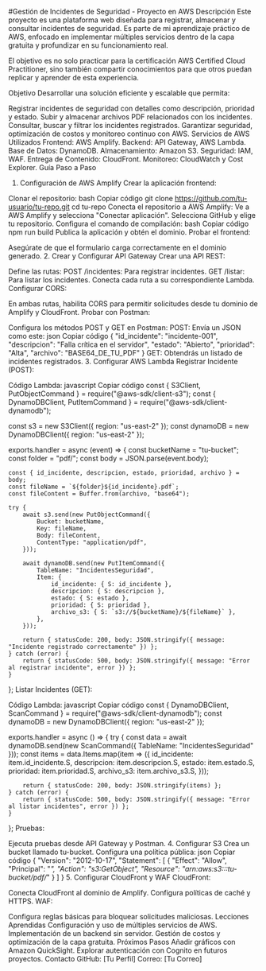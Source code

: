 #Gestión de Incidentes de Seguridad - Proyecto en AWS
Descripción
Este proyecto es una plataforma web diseñada para registrar, almacenar y consultar incidentes de seguridad. Es parte de mi aprendizaje práctico de AWS, enfocado en implementar múltiples servicios dentro de la capa gratuita y profundizar en su funcionamiento real.

El objetivo es no solo practicar para la certificación AWS Certified Cloud Practitioner, sino también compartir conocimientos para que otros puedan replicar y aprender de esta experiencia.

Objetivo
Desarrollar una solución eficiente y escalable que permita:

Registrar incidentes de seguridad con detalles como descripción, prioridad y estado.
Subir y almacenar archivos PDF relacionados con los incidentes.
Consultar, buscar y filtrar los incidentes registrados.
Garantizar seguridad, optimización de costos y monitoreo continuo con AWS.
Servicios de AWS Utilizados
Frontend: AWS Amplify.
Backend: API Gateway, AWS Lambda.
Base de Datos: DynamoDB.
Almacenamiento: Amazon S3.
Seguridad: IAM, WAF.
Entrega de Contenido: CloudFront.
Monitoreo: CloudWatch y Cost Explorer.
Guía Paso a Paso
1. Configuración de AWS Amplify
Crear la aplicación frontend:

Clonar el repositorio:
bash
Copiar código
git clone https://github.com/tu-usuario/tu-repo.git
cd tu-repo
Conecta el repositorio a AWS Amplify:
Ve a AWS Amplify y selecciona "Conectar aplicación".
Selecciona GitHub y elige tu repositorio.
Configura el comando de compilación:
bash
Copiar código
npm run build
Publica la aplicación y obtén el dominio.
Probar el frontend:

Asegúrate de que el formulario carga correctamente en el dominio generado.
2. Crear y Configurar API Gateway
Crear una API REST:

Define las rutas:
POST /incidentes: Para registrar incidentes.
GET /listar: Para listar los incidentes.
Conecta cada ruta a su correspondiente Lambda.
Configurar CORS:

En ambas rutas, habilita CORS para permitir solicitudes desde tu dominio de Amplify y CloudFront.
Probar con Postman:

Configura los métodos POST y GET en Postman:
POST: Envía un JSON como este:
json
Copiar código
{
    "id_incidente": "incidente-001",
    "descripcion": "Falla crítica en el servidor",
    "estado": "Abierto",
    "prioridad": "Alta",
    "archivo": "BASE64_DE_TU_PDF"
}
GET: Obtendrás un listado de incidentes registrados.
3. Configurar AWS Lambda
Registrar Incidente (POST):

Código Lambda:
javascript
Copiar código
const { S3Client, PutObjectCommand } = require("@aws-sdk/client-s3");
const { DynamoDBClient, PutItemCommand } = require("@aws-sdk/client-dynamodb");

const s3 = new S3Client({ region: "us-east-2" });
const dynamoDB = new DynamoDBClient({ region: "us-east-2" });

exports.handler = async (event) => {
    const bucketName = "tu-bucket";
    const folder = "pdf/";
    const body = JSON.parse(event.body);

    const { id_incidente, descripcion, estado, prioridad, archivo } = body;
    const fileName = `${folder}${id_incidente}.pdf`;
    const fileContent = Buffer.from(archivo, "base64");

    try {
        await s3.send(new PutObjectCommand({
            Bucket: bucketName,
            Key: fileName,
            Body: fileContent,
            ContentType: "application/pdf",
        }));

        await dynamoDB.send(new PutItemCommand({
            TableName: "IncidentesSeguridad",
            Item: {
                id_incidente: { S: id_incidente },
                descripcion: { S: descripcion },
                estado: { S: estado },
                prioridad: { S: prioridad },
                archivo_s3: { S: `s3://${bucketName}/${fileName}` },
            },
        }));

        return { statusCode: 200, body: JSON.stringify({ message: "Incidente registrado correctamente" }) };
    } catch (error) {
        return { statusCode: 500, body: JSON.stringify({ message: "Error al registrar incidente", error }) };
    }
};
Listar Incidentes (GET):

Código Lambda:
javascript
Copiar código
const { DynamoDBClient, ScanCommand } = require("@aws-sdk/client-dynamodb");
const dynamoDB = new DynamoDBClient({ region: "us-east-2" });

exports.handler = async () => {
    try {
        const data = await dynamoDB.send(new ScanCommand({ TableName: "IncidentesSeguridad" }));
        const items = data.Items.map(item => ({
            id_incidente: item.id_incidente.S,
            descripcion: item.descripcion.S,
            estado: item.estado.S,
            prioridad: item.prioridad.S,
            archivo_s3: item.archivo_s3.S,
        }));

        return { statusCode: 200, body: JSON.stringify(items) };
    } catch (error) {
        return { statusCode: 500, body: JSON.stringify({ message: "Error al listar incidentes", error }) };
    }
};
Pruebas:

Ejecuta pruebas desde API Gateway y Postman.
4. Configurar S3
Crea un bucket llamado tu-bucket.
Configura una política pública:
json
Copiar código
{
    "Version": "2012-10-17",
    "Statement": [
        {
            "Effect": "Allow",
            "Principal": "*",
            "Action": "s3:GetObject",
            "Resource": "arn:aws:s3:::tu-bucket/pdf/*"
        }
    ]
}
5. Configurar CloudFront y WAF
CloudFront:

Conecta CloudFront al dominio de Amplify.
Configura políticas de caché y HTTPS.
WAF:

Configura reglas básicas para bloquear solicitudes maliciosas.
Lecciones Aprendidas
Configuración y uso de múltiples servicios de AWS.
Implementación de un backend sin servidor.
Gestión de costos y optimización de la capa gratuita.
Próximos Pasos
Añadir gráficos con Amazon QuickSight.
Explorar autenticación con Cognito en futuros proyectos.
Contacto
GitHub: [Tu Perfil]
Correo: [Tu Correo]
